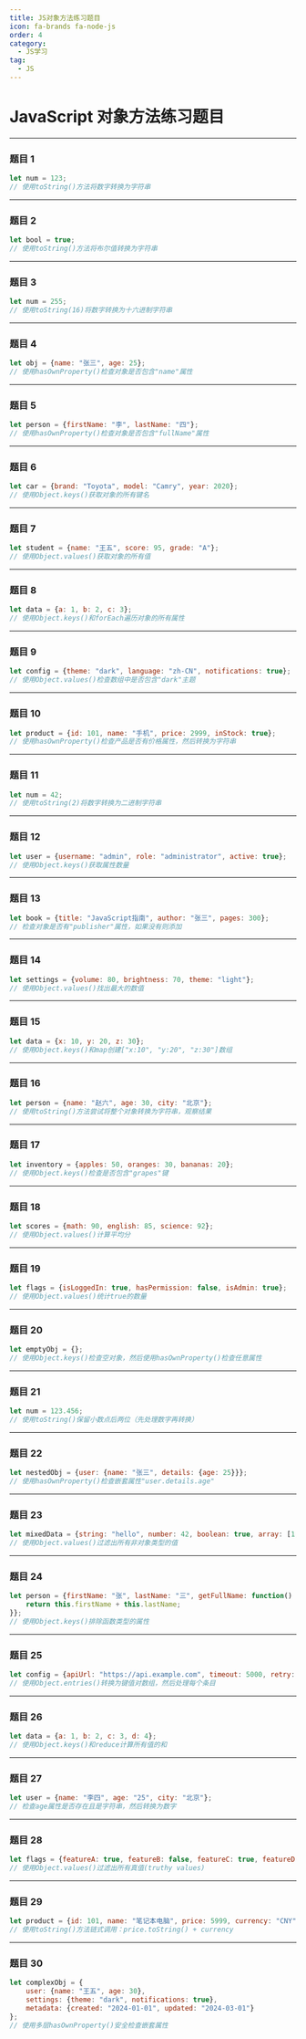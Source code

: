```yaml
---
title: JS对象方法练习题目
icon: fa-brands fa-node-js
order: 4
category:
  - JS学习
tag:
  - JS
---
```





# JavaScript 对象方法练习题目

---

### 题目 1
```javascript
let num = 123;
// 使用toString()方法将数字转换为字符串
```

---

### 题目 2
```javascript
let bool = true;
// 使用toString()方法将布尔值转换为字符串
```

---

### 题目 3
```javascript
let num = 255;
// 使用toString(16)将数字转换为十六进制字符串
```

---

### 题目 4
```javascript
let obj = {name: "张三", age: 25};
// 使用hasOwnProperty()检查对象是否包含"name"属性
```

---

### 题目 5
```javascript
let person = {firstName: "李", lastName: "四"};
// 使用hasOwnProperty()检查对象是否包含"fullName"属性
```

---

### 题目 6
```javascript
let car = {brand: "Toyota", model: "Camry", year: 2020};
// 使用Object.keys()获取对象的所有键名
```

---

### 题目 7
```javascript
let student = {name: "王五", score: 95, grade: "A"};
// 使用Object.values()获取对象的所有值
```

---

### 题目 8
```javascript
let data = {a: 1, b: 2, c: 3};
// 使用Object.keys()和forEach遍历对象的所有属性
```

---

### 题目 9
```javascript
let config = {theme: "dark", language: "zh-CN", notifications: true};
// 使用Object.values()检查数组中是否包含"dark"主题
```

---

### 题目 10
```javascript
let product = {id: 101, name: "手机", price: 2999, inStock: true};
// 使用hasOwnProperty()检查产品是否有价格属性，然后转换为字符串
```

---

### 题目 11
```javascript
let num = 42;
// 使用toString(2)将数字转换为二进制字符串
```

---

### 题目 12
```javascript
let user = {username: "admin", role: "administrator", active: true};
// 使用Object.keys()获取属性数量
```

---

### 题目 13
```javascript
let book = {title: "JavaScript指南", author: "张三", pages: 300};
// 检查对象是否有"publisher"属性，如果没有则添加
```

---

### 题目 14
```javascript
let settings = {volume: 80, brightness: 70, theme: "light"};
// 使用Object.values()找出最大的数值
```

---

### 题目 15
```javascript
let data = {x: 10, y: 20, z: 30};
// 使用Object.keys()和map创建["x:10", "y:20", "z:30"]数组
```

---

### 题目 16
```javascript
let person = {name: "赵六", age: 30, city: "北京"};
// 使用toString()方法尝试将整个对象转换为字符串，观察结果
```

---

### 题目 17
```javascript
let inventory = {apples: 50, oranges: 30, bananas: 20};
// 使用Object.keys()检查是否包含"grapes"键
```

---

### 题目 18
```javascript
let scores = {math: 90, english: 85, science: 92};
// 使用Object.values()计算平均分
```

---

### 题目 19
```javascript
let flags = {isLoggedIn: true, hasPermission: false, isAdmin: true};
// 使用Object.values()统计true的数量
```

---

### 题目 20
```javascript
let emptyObj = {};
// 使用Object.keys()检查空对象，然后使用hasOwnProperty()检查任意属性
```

---

### 题目 21
```javascript
let num = 123.456;
// 使用toString()保留小数点后两位（先处理数字再转换）
```

---

### 题目 22
```javascript
let nestedObj = {user: {name: "张三", details: {age: 25}}};
// 使用hasOwnProperty()检查嵌套属性"user.details.age"
```

---

### 题目 23
```javascript
let mixedData = {string: "hello", number: 42, boolean: true, array: [1,2,3]};
// 使用Object.values()过滤出所有非对象类型的值
```

---

### 题目 24
```javascript
let person = {firstName: "张", lastName: "三", getFullName: function() {
    return this.firstName + this.lastName;
}};
// 使用Object.keys()排除函数类型的属性
```

---

### 题目 25
```javascript
let config = {apiUrl: "https://api.example.com", timeout: 5000, retry: 3};
// 使用Object.entries()转换为键值对数组，然后处理每个条目
```

---

### 题目 26
```javascript
let data = {a: 1, b: 2, c: 3, d: 4};
// 使用Object.keys()和reduce计算所有值的和
```

---

### 题目 27
```javascript
let user = {name: "李四", age: "25", city: "北京"};
// 检查age属性是否存在且是字符串，然后转换为数字
```

---

### 题目 28
```javascript
let flags = {featureA: true, featureB: false, featureC: true, featureD: null};
// 使用Object.values()过滤出所有真值(truthy values)
```

---

### 题目 29
```javascript
let product = {id: 101, name: "笔记本电脑", price: 5999, currency: "CNY"};
// 使用toString()方法链式调用：price.toString() + currency
```

---

### 题目 30
```javascript
let complexObj = {
    user: {name: "王五", age: 30},
    settings: {theme: "dark", notifications: true},
    metadata: {created: "2024-01-01", updated: "2024-03-01"}
};
// 使用多层hasOwnProperty()安全检查嵌套属性